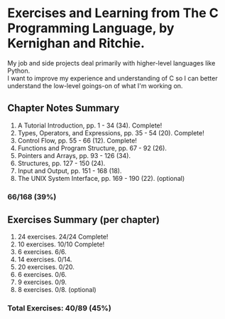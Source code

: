 # Exercises and Learning from The C Programming Language, by Kernighan and Ritchie.

My job and side projects deal primarily with higher-level languages like Python.  
I want to improve my experience and understanding of C so I can better understand the low-level goings-on of what I'm working on.


## Chapter Notes Summary
1. A Tutorial Introduction, pp. 1 - 34 (34). Complete!
2. Types, Operators, and Expressions, pp. 35 - 54 (20). Complete!
3. Control Flow, pp. 55 - 66 (12). Complete!
4. Functions and Program Structure, pp. 67 - 92 (26).
5. Pointers and Arrays, pp. 93 - 126 (34).
6. Structures, pp. 127 - 150 (24).
7. Input and Output, pp. 151 - 168 (18).
8. The UNIX System Interface, pp. 169 - 190 (22). (optional)

### 66/168 (39%)

## Exercises Summary (per chapter)
1. 24 exercises. 24/24 Complete!
2. 10 exercises. 10/10 Complete!
3. 6 exercises. 6/6.
4. 14 exercises. 0/14.
5. 20 exercises. 0/20.
6. 6 exercises. 0/6.
7. 9 exercises. 0/9.
8. 8 exercises. 0/8. (optional)

### Total Exercises: 40/89 (45%)

